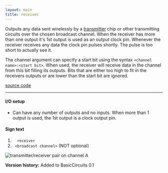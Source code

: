 ```yaml
---
layout: main
title: receiver
---
```


Outputs any data sent wirelessly by a [transmitter](Transmitter) chip or other transmitting circuits over the chosen broadcast channel. 
When the receiver has more than one output it's 1st output is used as an output clock pin. Whenever the receiver receives any data the clock pin pulses shortly. The pulse is too short to actually see it.

The channel argument can specify a start bit using the syntax `<channel name>:<start bit>`. When used, the receiver will receive data in the channel from this bit filling its outputs. Bits that are either too high to fit in the receivers outputs or are lower than the start bit are ignored.

[source code](https://github.com/eisental/BasicCircuits/blob/master/src/main/java/org/tal/basiccircuits/receiver.java)

* * *

#### I/O setup 
* Can have any number of outputs and no inputs. When more than 1 output is used, the 1st output is a clock output pin.

#### Sign text
1. `   receiver   `
2. `  <broadcast channel> ` (NOT optional)

![transmitter/receiver pair on channel A](/RedstoneChips/images/transmitterreceiver.png "transmitter/receiver pair on channel A")

__Version history:__ Added to BasicCircuits 0.1
